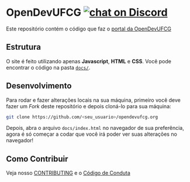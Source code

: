 
# OpenDevUFCG [![chat on Discord](https://img.shields.io/discord/558293573494112257.svg?logo=discord)](https://discordapp.com/invite/vFFGGEE)
 
Este repositório contém o código que faz o [portal da OpenDevUFCG](https://opendevufcg.org/)

## Estrutura

O site é feito utilizando apenas **Javascript**, **HTML** e **CSS**. Você pode encontrar o código na pasta [`docs/`](docs).

## Desenvolvimento

Para rodar e fazer alterações locais na sua máquina, primeiro você deve fazer um *Fork* deste repositório e depois cloná-lo para sua máquina:

``` bash
git clone https://github.com/<seu_usuario>/opendevufcg.org
``` 

Depois, abra o arquivo `docs/index.html` no navegador de sua preferência, agora é só começar a codar que você irá poder ver suas alterações no navegador!

## Como Contribuir

Veja nosso [CONTRIBUTING](/CONTRIBUTING.md) e o [Código de Conduta](/CODE_OF_CONDUCT.md)

